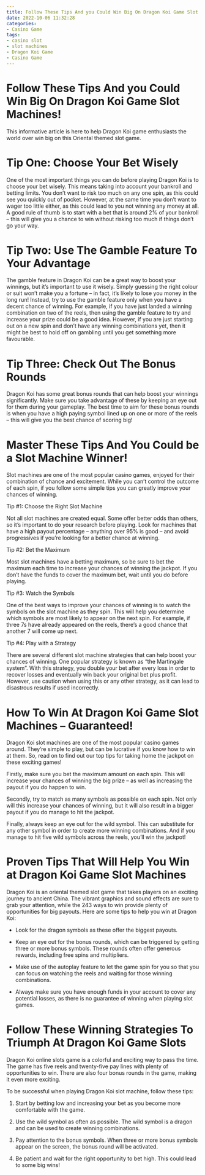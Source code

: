 ```yaml
---
title: Follow These Tips And you Could Win Big On Dragon Koi Game Slot Machines!
date: 2022-10-06 11:32:28
categories:
- Casino Game
tags:
- casino slot
- slot machines
- Dragon Koi Game
- Casino Game
---
```



#  Follow These Tips And you Could Win Big On Dragon Koi Game Slot Machines!

This informative article is here to help Dragon Koi game enthusiasts the world over win big on this Oriental themed slot game.

# Tip One: Choose Your Bet Wisely

One of the most important things you can do before playing Dragon Koi is to choose your bet wisely. This means taking into account your bankroll and betting limits. You don’t want to risk too much on any one spin, as this could see you quickly out of pocket. However, at the same time you don’t want to wager too little either, as this could lead to you not winning any money at all. A good rule of thumb is to start with a bet that is around 2% of your bankroll – this will give you a chance to win without risking too much if things don’t go your way.

# Tip Two: Use The Gamble Feature To Your Advantage

The gamble feature in Dragon Koi can be a great way to boost your winnings, but it’s important to use it wisely. Simply guessing the right colour or suit won’t make you a fortune – in fact, it’s likely to lose you money in the long run! Instead, try to use the gamble feature only when you have a decent chance of winning. For example, if you have just landed a winning combination on two of the reels, then using the gamble feature to try and increase your prize could be a good idea. However, if you are just starting out on a new spin and don’t have any winning combinations yet, then it might be best to hold off on gambling until you get something more favourable.

# Tip Three: Check Out The Bonus Rounds

Dragon Koi has some great bonus rounds that can help boost your winnings significantly. Make sure you take advantage of these by keeping an eye out for them during your gameplay. The best time to aim for these bonus rounds is when you have a high paying symbol lined up on one or more of the reels – this will give you the best chance of scoring big!

#  Master These Tips And You Could be a Slot Machine Winner!

Slot machines are one of the most popular casino games, enjoyed for their combination of chance and excitement. While you can’t control the outcome of each spin, if you follow some simple tips you can greatly improve your chances of winning.

Tip #1: Choose the Right Slot Machine

Not all slot machines are created equal. Some offer better odds than others, so it’s important to do your research before playing. Look for machines that have a high payout percentage – anything over 95% is good – and avoid progressives if you’re looking for a better chance at winning.

Tip #2: Bet the Maximum

Most slot machines have a betting maximum, so be sure to bet the maximum each time to increase your chances of winning the jackpot. If you don’t have the funds to cover the maximum bet, wait until you do before playing.

Tip #3: Watch the Symbols

One of the best ways to improve your chances of winning is to watch the symbols on the slot machine as they spin. This will help you determine which symbols are most likely to appear on the next spin. For example, if three 7s have already appeared on the reels, there’s a good chance that another 7 will come up next.

Tip #4: Play with a Strategy

There are several different slot machine strategies that can help boost your chances of winning. One popular strategy is known as “the Martingale system”. With this strategy, you double your bet after every loss in order to recover losses and eventually win back your original bet plus profit. However, use caution when using this or any other strategy, as it can lead to disastrous results if used incorrectly.

#  How To Win At Dragon Koi Game Slot Machines – Guaranteed!

Dragon Koi slot machines are one of the most popular casino games around. They’re simple to play, but can be lucrative if you know how to win at them. So, read on to find out our top tips for taking home the jackpot on these exciting games!

Firstly, make sure you bet the maximum amount on each spin. This will increase your chances of winning the big prize – as well as increasing the payout if you do happen to win.

Secondly, try to match as many symbols as possible on each spin. Not only will this increase your chances of winning, but it will also result in a bigger payout if you do manage to hit the jackpot.

Finally, always keep an eye out for the wild symbol. This can substitute for any other symbol in order to create more winning combinations. And if you manage to hit five wild symbols across the reels, you’ll win the jackpot!

#  Proven Tips That Will Help You Win at Dragon Koi Game Slot Machines

Dragon Koi is an oriental themed slot game that takes players on an exciting journey to ancient China. The vibrant graphics and sound effects are sure to grab your attention, while the 243 ways to win provide plenty of opportunities for big payouts. Here are some tips to help you win at Dragon Koi:

- Look for the dragon symbols as these offer the biggest payouts.

- Keep an eye out for the bonus rounds, which can be triggered by getting three or more bonus symbols. These rounds often offer generous rewards, including free spins and multipliers.

- Make use of the autoplay feature to let the game spin for you so that you can focus on watching the reels and waiting for those winning combinations.

- Always make sure you have enough funds in your account to cover any potential losses, as there is no guarantee of winning when playing slot games.

#  Follow These Winning Strategies To Triumph At Dragon Koi Game Slots

Dragon Koi online slots game is a colorful and exciting way to pass the time. The game has five reels and twenty-five pay lines with plenty of opportunities to win. There are also four bonus rounds in the game, making it even more exciting.

To be successful when playing Dragon Koi slot machine, follow these tips:

1. Start by betting low and increasing your bet as you become more comfortable with the game.

2. Use the wild symbol as often as possible. The wild symbol is a dragon and can be used to create winning combinations.

3. Pay attention to the bonus symbols. When three or more bonus symbols appear on the screen, the bonus round will be activated.

4. Be patient and wait for the right opportunity to bet high. This could lead to some big wins!